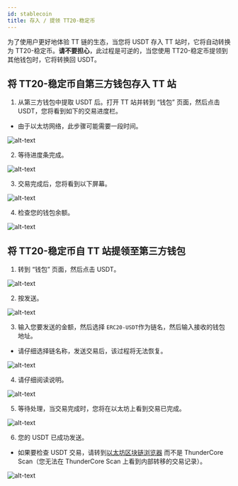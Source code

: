 ```yaml
---
id: stablecoin
title: 存入 / 提领 TT20-稳定币
---
```

为了使用户更好地体验 TT 链的生态，当您将 USDT 存入 TT 站时，它将自动转换为 TT20-稳定币。**请不要担心**，此过程是可逆的，当您使用 TT20-稳定币提领到其他钱包时，它将转换回 USDT。 

## 将 TT20-稳定币自第三方钱包存入 TT 站 

1. 从第三方钱包中提取 USDT 后。打开 TT 站并转到 “钱包” 页面，然后点击 USDT，您将看到如下的交易进度栏。

* 由于以太坊网络，此步骤可能需要一段时间。

![alt-text](assets/img/deposit_stablecoin_cn/deposit_cn.PNG)

2. 等待进度条完成。

![alt-text](assets/img/deposit_stablecoin_cn/processing_cn.PNG)

3. 交易完成后，您将看到以下屏幕。

![alt-text](assets/img/deposit_stablecoin_cn/complete_cn.PNG)

4. 检查您的钱包余额。

![alt-text](assets/img/deposit_stablecoin_cn/check_balance_cn.PNG)

## 将 TT20-稳定币自 TT 站提领至第三方钱包 

1. 转到 “钱包” 页面，然后点击 USDT。

![alt-text](assets/img/withdraw_stablecoin_cn/1.PNG)

2. 按发送。

![alt-text](assets/img/withdraw_stablecoin_cn/2.PNG)

3. 输入您要发送的金额，然后选择 `ERC20-USDT`作为链名，然后输入接收的钱包地址。

* 请仔细选择链名称，发送交易后，该过程将无法恢复。

![alt-text](assets/img/withdraw_stablecoin_cn/3.PNG)

4. 请仔细阅读说明。

![alt-text](assets/img/withdraw_stablecoin_cn/4.PNG)

5. 等待处理，当交易完成时，您将在以太坊上看到交易已完成。

![alt-text](assets/img/withdraw_stablecoin_cn/5.PNG)

6. 您的 USDT 已成功发送。

* 如果要检查 USDT 交易，请转到[以太坊区块链浏览器](https://etherscan.io/) 而不是 ThunderCore Scan（您无法在 ThunderCore Scan 上看到内部转移的交易记录）。

![alt-text](assets/img/withdraw_stablecoin_cn/6.PNG)
